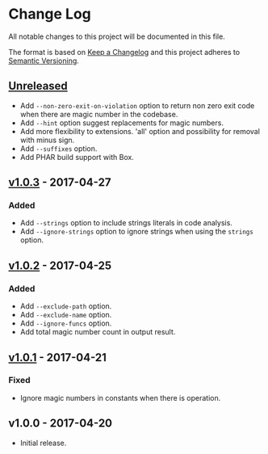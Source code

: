 # Change Log
All notable changes to this project will be documented in this file.

The format is based on [Keep a Changelog](http://keepachangelog.com/) and this project adheres to [Semantic Versioning](http://semver.org/).

## [Unreleased]
- Add `--non-zero-exit-on-violation` option to return non zero exit code when there are magic number in the codebase.
- Add `--hint` option suggest replacements for magic numbers.
- Add more flexibility to extensions. 'all' option and possibility for removal with minus sign.
- Add `--suffixes` option.
- Add PHAR build support with Box.

## [v1.0.3] - 2017-04-27
### Added
- Add `--strings` option to include strings literals in code analysis.
- Add `--ignore-strings` option to ignore strings when using the `strings` option.

## [v1.0.2] - 2017-04-25
### Added
- Add `--exclude-path` option.
- Add `--exclude-name` option.
- Add `--ignore-funcs` option.
- Add total magic number count in output result.

## [v1.0.1] - 2017-04-21
### Fixed
- Ignore magic numbers in constants when there is operation.

## v1.0.0 - 2017-04-20
- Initial release.

[Unreleased]: https://github.com/povils/phpmnd/compare/v1.0.3...HEAD
[v1.0.3]: https://github.com/povils/phpmnd/compare/v1.0.2...v1.0.3
[v1.0.2]: https://github.com/povils/phpmnd/compare/v1.0.1...v1.0.2
[v1.0.1]: https://github.com/povils/phpmnd/compare/v1.0.0...v1.0.1
